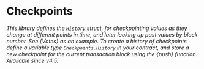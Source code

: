 # Checkpoints







*This library defines the `History` struct, for checkpointing values as they change at different points in time, and later looking up past values by block number. See {Votes} as an example. To create a history of checkpoints define a variable type `Checkpoints.History` in your contract, and store a new checkpoint for the current transaction block using the {push} function. _Available since v4.5._*



